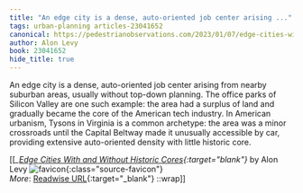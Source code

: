 ```yaml
---
title: "An edge city is a dense, auto-oriented job center arising ..."
tags: urban-planning articles-23041652
canonical: https://pedestrianobservations.com/2023/01/07/edge-cities-with-and-without-historic-cores/
author: Alon Levy
book: 23041652
hide_title: true
---
```


An edge city is a dense, auto-oriented job center arising from nearby suburban areas, usually without top-down planning. The office parks of Silicon Valley are one such example: the area had a surplus of land and gradually became the core of the American tech industry. In American urbanism, Tysons in Virginia is a common archetype: the area was a minor crossroads until the Capital Beltway made it unusually accessible by car, providing extensive auto-oriented density with little historic core.


[[<cite>_[Edge Cities With and Without Historic Cores](https://pedestrianobservations.com/2023/01/07/edge-cities-with-and-without-historic-cores/){:target="_blank"}_</cite> by Alon Levy ![favicon](https://s2.googleusercontent.com/s2/favicons?domain=pedestrianobservations.com){:class="source-favicon"}<br>
_More_: [Readwise URL](https://readwise.io/open/452254079){:target="_blank"}
::wrap]]